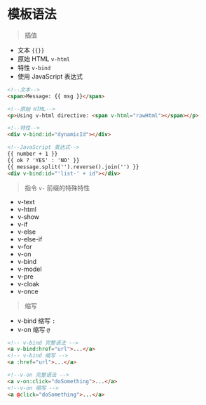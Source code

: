 # 模板语法

> 插值

* 文本 `{{}}`
* 原始 HTML `v-html`
* 特性 `v-bind`
* 使用 JavaScript 表达式

```html
<!--文本-->
<span>Message: {{ msg }}</span>

<!--原始 HTML-->
<p>Using v-html directive: <span v-html="rawHtml"></span></p>

<!--特性-->
<div v-bind:id="dynamicId"></div>

<!--JavaScript 表达式-->
{{ number + 1 }}
{{ ok ? 'YES' : 'NO' }}
{{ message.split('').reverse().join('') }}
<div v-bind:id="'list-' + id"></div>
```

> 指令 `v-` 前缀的特殊特性

* v-text
* v-html
* v-show
* v-if
* v-else
* v-else-if
* v-for
* v-on
* v-bind
* v-model
* v-pre
* v-cloak
* v-once

> 缩写

* v-bind 缩写 `:`
* v-on 缩写 `@`

```html
<!-- v-bind 完整语法 -->
<a v-bind:href="url">...</a>
<!-- v-bind 缩写 -->
<a :href="url">...</a>

<!--v-on 完整语法 -->
<a v-on:click="doSomething">...</a>
<!--v-on 缩写 -->
<a @click="doSomething">...</a>

```